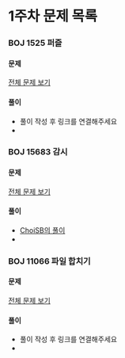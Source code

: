 # 1주차 문제 목록
### BOJ 1525 퍼즐
#### 문제
[전체 문제 보기](https://www.acmicpc.net/problem/1525)
#### 풀이
- 풀이 작성 후 링크를 연결해주세요
- 
### BOJ 15683 감시
#### 문제
[전체 문제 보기](https://www.acmicpc.net/problem/15683)
#### 풀이
- [ChoiSB의 풀이](https://dev-sbee.tistory.com/174)
- 
### BOJ 11066 파일 합치기
#### 문제
[전체 문제 보기](https://www.acmicpc.net/problem/11066)
#### 풀이
- 풀이 작성 후 링크를 연결해주세요
- 
